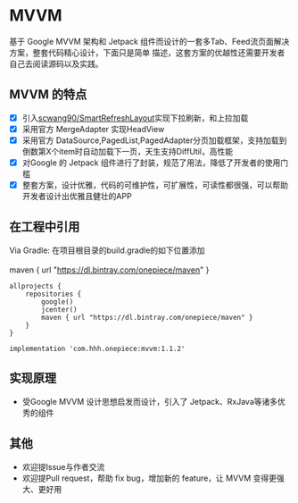 # MVVM

基于 Google MVVM 架构和 Jetpack 组件而设计的一套多Tab、Feed流页面解决方案，整套代码精心设计，下面只是简单
描述，这套方案的优越性还需要开发者自己去阅读源码以及实践。

## MVVM 的特点

- [x] 引入[scwang90/SmartRefreshLayout](https://github.com/scwang90/SmartRefreshLayout)实现下拉刷新，和上拉加载
- [x] 采用官方 MergeAdapter 实现HeadView
- [x] 采用官方 DataSource,PagedList,PagedAdapter分页加载框架，支持加载到倒数第X个item时自动加载下一页，天生支持DiffUtil，高性能
- [x] 对Google 的 Jetpack 组件进行了封装，规范了用法，降低了开发者的使用门槛
- [x] 整套方案，设计优雅，代码的可维护性，可扩展性，可读性都很强，可以帮助开发者设计出优雅且健壮的APP

## 在工程中引用

Via Gradle: 在项目根目录的build.gradle的如下位置添加 <br><br>
maven { url "https://dl.bintray.com/onepiece/maven" }

```
allprojects {
    repositories {
        google()
        jcenter()
        maven { url "https://dl.bintray.com/onepiece/maven" }
    }
}
```

```
implementation 'com.hhh.onepiece:mvvm:1.1.2'
```

## 实现原理
- 受Google MVVM 设计思想启发而设计，引入了 Jetpack、RxJava等诸多优秀的组件


## 其他
- 欢迎提Issue与作者交流
- 欢迎提Pull request，帮助 fix bug，增加新的 feature，让 MVVM 变得更强大、更好用
